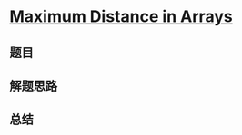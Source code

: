 # [Maximum Distance in Arrays](https://leetcode.com/problems/maximum-distance-in-arrays/)

## 题目


## 解题思路


## 总结


